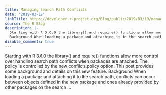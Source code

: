 ```yaml
---
title: Managing Search Path Conflicts
date: '2019-03-19'
linkTitle: https://developer.r-project.org/Blog/public/2019/03/19/managing-search-path-conflicts/
source: The R Blog
description: |-
  Starting with R 3.6.0 the library() and require() functions allow more control over handling search path conflicts when packages are attached. The policy is controlled by the new conflicts.policy option. This post provides some background and details on this new feature.
  Background When loading a package and attaching it to the search path, conflicts can occur between objects defined in the new package and ones already provided by other packages on the search ...
disable_comments: true
---
```

Starting with R 3.6.0 the library() and require() functions allow more control over handling search path conflicts when packages are attached. The policy is controlled by the new conflicts.policy option. This post provides some background and details on this new feature.
Background When loading a package and attaching it to the search path, conflicts can occur between objects defined in the new package and ones already provided by other packages on the search ...